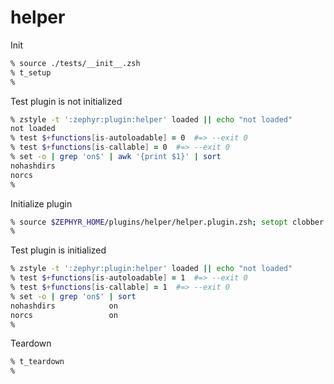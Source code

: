 # helper

Init

```zsh
% source ./tests/__init__.zsh
% t_setup
%
```

Test plugin is not initialized

```zsh
% zstyle -t ':zephyr:plugin:helper' loaded || echo "not loaded"
not loaded
% test $+functions[is-autoloadable] = 0  #=> --exit 0
% test $+functions[is-callable] = 0  #=> --exit 0
% set -o | grep 'on$' | awk '{print $1}' | sort
nohashdirs
norcs
%
```

Initialize plugin

```zsh
% source $ZEPHYR_HOME/plugins/helper/helper.plugin.zsh; setopt clobber
%
```

Test plugin is initialized

```zsh
% zstyle -t ':zephyr:plugin:helper' loaded || echo "not loaded"
% test $+functions[is-autoloadable] = 1  #=> --exit 0
% test $+functions[is-callable] = 1  #=> --exit 0
% set -o | grep 'on$' | sort
nohashdirs            on
norcs                 on
%
```

Teardown

```zsh
% t_teardown
%
```

